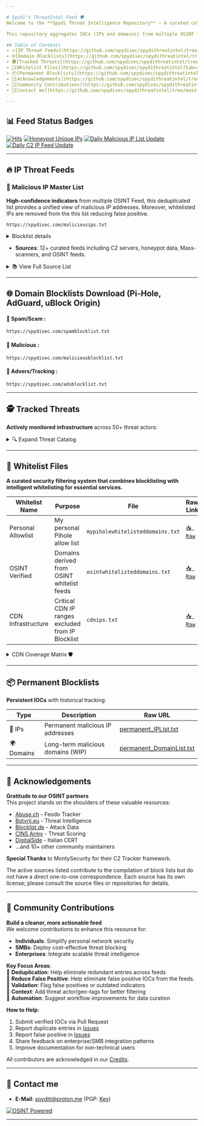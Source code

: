 ```yaml
---

# Spydi's ThreatIntel Feed 🛡️
Welcome to the **Spydi Threat Intelligence Repository** – A curated collection of security indicators derived from real-world incidents and open-source feeds.  

This repository aggregates IOCs (IPs and domains) from multiple OSINT feeds, enforces deduplication, and removes false positives to maintain **clean, actionable blocklists**. Designed for clarity and reliability, the feeds are optimized for use in personal networks, SMBs, and enterprise security systems.  

## Table of Contents
- 🔥[IP Threat Feeds](https://github.com/spydisec/spydithreatintel/tree/main?tab=readme-ov-file#-ip-threat-feeds)
- 🌐[Domain Blocklists](https://github.com/spydisec/spydithreatintel/tree/main?tab=readme-ov-file#-ip-threat-feeds)
- 🕵️[Tracked Threats](https://github.com/spydisec/spydithreatintel/tree/main?tab=readme-ov-file#%EF%B8%8F-tracked-threats)
- 📁[Whitelist Files](https://github.com/spydisec/spydithreatintel?tab=readme-ov-file#-whitelist-files)
- 📦[Permanent Blocklists](https://github.com/spydisec/spydithreatintel/tree/main?tab=readme-ov-file#-permanent-blocklists)
- 🙌[Acknowledgements](https://github.com/spydisec/spydithreatintel/tree/main?tab=readme-ov-file#-acknowledgements)
- 🤝[Community Contributions](https://github.com/spydisec/spydithreatintel/tree/main?tab=readme-ov-file#-community-contributions)
- 📡[Contact me](https://github.com/spydisec/spydithreatintel/tree/main?tab=readme-ov-file#-contact-me)

---
```


## 📊 Feed Status Badges
[![Hits](https://hits.seeyoufarm.com/api/count/incr/badge.svg?url=https%3A%2F%2Fgithub.com%2Fspydisec%2Fspydithreatintel&count_bg=%2379C83D&title_bg=%23555555&icon=&icon_color=%23E7E7E7&title=hits&edge_flat=false)](https://github.com/spydisec/spydithreatintel) [![Honeypot Unique IPs](https://github.com/spydisec/spydithreatintel/actions/workflows/honeypot_ips.yml/badge.svg)](https://github.com/spydisec/spydithreatintel/actions/workflows/honeypot_ips.yml) [![Daily Malicious IP List Update](https://github.com/spydisec/spydithreatintel/actions/workflows/updatemasterfeed.yml/badge.svg)](https://github.com/spydisec/spydithreatintel/actions/workflows/updatemasterfeed.yml) [![Daily C2 IP Feed Update](https://github.com/spydisec/spydithreatintel/actions/workflows/osintc2feed.yml/badge.svg)](https://github.com/spydisec/spydithreatintel/actions/workflows/osintc2feed.yml)

---

## 🔥 IP Threat Feeds
### 📜 Malicious IP Master List
**High-confidence indicators** from multiple OSINT Feed, this deduplicated list provides a unified view of malicious IP addresses. Moreover, whitelisted IPs are removed from the this list reducing false positive.
```
https://spydisec.com/maliciousips.txt
```
<details>
<summary>Blocklist details</summary>

| Whitelist Name          | Purpose                                                                 | File                      | Raw Link                                                                 |
|-------------------------|-------------------------------------------------------------------------|---------------------------|--------------------------------------------------------------------------|
| Master IP Blocklist     | This blocklist is not yet gone through filtering process. (Might contain FP) | `master_malicious_iplist.txt`  | [`📥 Raw`](https://raw.githubusercontent.com/spydisec/spydithreatintel/refs/heads/main/master_malicious_iplist.txt) |
| Main Blocklist          | Main blocklist, completed whitelisting process.                        | `filtered_malicious_iplist.txt`     | [`📥 Raw`](https://spydisec.com/maliciousips.txt)    |
| Whitelisted IPs         | IPs which are removed from the master IP blocklist as per filtering process.         | `removed_from_blocklist.txt`   | [`📥 Raw`](https://raw.githubusercontent.com/spydisec/spydithreatintel/refs/heads/main/removed_from_blocklist.txt)  |

</details>

- **Sources**: 12+ curated feeds including C2 servers, honeypot data, Mass-scanners, and OSINT feeds.

<details>
<summary>📚 View Full Source List</summary>

| Sources                   | Source URL                                                                 |
|---------------------------|----------------------------------------------------------------------------|
| C2 IP Feed                | [C2_iplist.txt](https://raw.githubusercontent.com/spydisec/spydithreatintel/refs/heads/main/iplist/C2IPs/osintc2feed.txt) |
| Honeypot Master list      | [honeypot_iplist.txt](https://raw.githubusercontent.com/spydisec/spydithreatintel/refs/heads/main/iplist/honeypot/honeypot_extracted_feed.txt)     |
| maltrail_scanners         | [maltrail_ips.txt](https://raw.githubusercontent.com/stamparm/maltrail/master/trails/static/mass_scanner.txt)         |
| botvrij_eu                | [botvrij_eu](https://www.botvrij.eu/data/ioclist.ip-dst.raw)                                                        |
| feodotracker              | [feodotracker](https://feodotracker.abuse.ch/downloads/ipblocklist.txt)                                                        |
| feodotracker_recommended  | [feodotracker_recommended](https://feodotracker.abuse.ch/downloads/ipblocklist_recommended.txt)                                                        |
| Blocklist_de_all          | [Blocklist_de_all](https://lists.blocklist.de/lists/all.txt)                                                        |
| ThreatView_High_Confidence| [ThreatView_High_Confidence](https://threatview.io/Downloads/IP-High-Confidence-Feed.txt)                                                        |
| IPsumLevel_7              | [IPsumLevel7](https://raw.githubusercontent.com/stamparm/ipsum/refs/heads/master/levels/7.txt)                                                        |
| CINS_Score                | [CINS_Score](https://cinsscore.com/list/ci-badguys.txt)                                                        |
| DigitalSide               | [DigitalSide](https://osint.digitalside.it/Threat-Intel/lists/latestips.txt)                                                        |
| duggytuxy                 | [duggytuxy](https://raw.githubusercontent.com/duggytuxy/malicious_ip_addresses/refs/heads/main/botnets_zombies_scanner_spam_ips.txt)                                                        |
| etnetera.cz               | [etnetera.cz](https://security.etnetera.cz/feeds/etn_aggressive.txt)                                                        |
| emergingthreats-compromised| [ET_Comp](https://rules.emergingthreats.net/blockrules/compromised-ips.txt)                                                        |
| greensnow.co              | [greensnow.co](https://blocklist.greensnow.co/greensnow.txt)                                                         |
| More coming Soon!         | [Future Updates](#)                                                        |
</details>

---

## 🌐 Domain Blocklists Download (Pi-Hole, AdGuard, uBlock Origin)
#### 🔫 Spam/Scam :
```
https://spydisec.com/spamblocklist.txt
```
#### 🎯 Malicious :
```
https://spydisec.com/maliciousblocklist.txt
```
#### 🛑 Advers/Tracking :
```
https://spydisec.com/adsblocklist.txt
```
---
## 🕵️ Tracked Threats
**Actively monitored infrastructure** across 50+ threat actors:

<details>
<summary>🔍 Expand Threat Catalog</summary>

| C2s                       | Malware                          | Botnets      |
|---------------------------|----------------------------------|--------------|
| Cobalt Strike             | AcidRain Stealer                | 7777         |
| Metasploit Framework      | Misha Stealer (AKA Grand Misha) | BlackNET     |
| Covenant                  | Patriot Stealer                 | Doxerina     |
| Mythic                    | RAXNET Bitcoin Stealer          | Scarab       |
| Brute Ratel C4            | Titan Stealer                   | 63256        |
| Posh                      | Collector Stealer               | Kaiji        |
| Sliver                    | Mystic Stealer                  | MooBot       |
| Deimos                    | Gotham Stealer                  | Mozi         |
| PANDA                     | Meduza Stealer                  |              |
| NimPlant C2               | Quasar RAT                      |              |
| Havoc C2                  | ShadowPad                       |              |
| Caldera                   | AsyncRAT                        |              |
| Empire                    | DcRat                           |              |
| Ares                      | BitRAT                          |              |
| Hak5 Cloud C2             | DarkComet Trojan                |              |
| Pantegana                 | XtremeRAT Trojan                |              |
| Supershell                | NanoCore RAT Trojan             |              |
| Poseidon C2               | Gh0st RAT Trojan                |              |
| Viper C2                  | DarkTrack RAT Trojan            |              |
| Vshell                    | njRAT Trojan                    |              |
| Villain                   | Remcos Pro RAT Trojan           |              |
| Nimplant C2               | Poison Ivy Trojan               |              |
| RedGuard C2               | Orcus RAT Trojan                |              |
| Oyster C2                 | ZeroAccess Trojan               |              |
| byob C2                   | HOOKBOT Trojan                  |              |
|                           | RisePro Stealer                 |              |
|                           | NetBus Trojan                   |              |
|                           | Bandit Stealer                  |              |
|                           | Mint Stealer                    |              |
|                           | Mekotio Trojan                  |              |
|                           | Gozi Trojan                     |              |
|                           | Atlandida Stealer               |              |
|                           | VenomRAT                        |              |
|                           | Orcus RAT                       |              |
|                           | BlackDolphin                    |              |
|                           | Artemis RAT                     |              |
|                           | Godzilla Loader                 |              |
|                           | Jinx Loader                     |              |
|                           | Netpune Loader                  |              |
|                           | SpyAgent                        |              |
|                           | SpiceRAT                        |              |
|                           | Dust RAT                        |              |
|                           | Pupy RAT                        |              |
|                           | Atomic Stealer                  |              |
|                           | Lumma Stealer                   |              |
|                           | Serpent Stealer                 |              |
|                           | Axile Stealer                   |              |
|                           | Vector Stealer                  |              |
|                           | Z3us Stealer                    |              |
|                           | Rastro Stealer                  |              |
|                           | Darkeye Stealer                 |              |
|                           | AgniStealer                     |              |
|                           | Epsilon Stealer                 |              |
|                           | Bahamut Stealer                 |              |
|                           | Unam Web Panel / SilentCryptoMiner |           |
|                           | Vidar Stealer                   |              |
|                           | Kraken RAT                      |              |
|                           | Bumblebee Loader                |              |
|                           | Viper RAT                       |              |
|                           | Spectre Stealer                 |              |
</details>

---
## 📁 Whitelist Files
**A curated security filtering system that combines blocklisting with intelligent whitelisting for essential services.**

| Whitelist Name          | Purpose                                                                 | File                      | Raw Link                                                                 |
|-------------------------|-------------------------------------------------------------------------|---------------------------|--------------------------------------------------------------------------|
| Personal Allowlist      | My personal Pihole allow list                                           | `mypiholewhitelisteddomains.txt`  | [`📥 Raw`](https://raw.githubusercontent.com/spydisec/spydithreatintel/refs/heads/main/whitelist/mypiholewhitelisteddomains.txt) |
| OSINT Verified          | Domains derived from OSINT whitelist feeds                              | `osintwhitelisteddomains.txt`     | [`📥 Raw`](https://raw.githubusercontent.com/spydisec/spydithreatintel/refs/heads/main/whitelist/osintwhitelisteddomains.txt)    |
| CDN Infrastructure      | Critical CDN IP ranges excluded from IP Blocklist                       | `cdnips.txt`   | [`📥 Raw`](https://raw.githubusercontent.com/spydisec/spydithreatintel/refs/heads/main/whitelist/cdnips.txt)  |

<details>
<summary>CDN Coverage Matrix 🛡️</summary>

| Provider       | Type         | Coverage                             |
|----------------|--------------|--------------------------------------|
| Cloudflare     | CDN IPv4/IPv6    | Global CDN                |
| Akamai         | CDN IPv4/IPv6   | Global CDN & Shield IPs              |
| Fastly         | CDN IPv4/IPv6        | Global CDN                |
| Tailscale      | DERP & Control Panel | Relay servers and control plane      |
</details>

---
## 📦 Permanent Blocklists
**Persistent IOCs** with historical tracking:

| Type       | Description                          | Raw URL                                                                     |
|------------|--------------------------------------|----------------------------------------------------------------------------|
| 📡 IPs     | Permanent malicious IP addresses     | [permanent_IPList.txt](spydisec.com/permanentMaliciousIPList.txt) |
| 🌍 Domains | Long-term malicious domains (WIP)    | [permanent_DomainList.txt](https://raw.githubusercontent.com/.../permanent_DomainList.txt) |

---

## 🙌 Acknowledgements
**Gratitude to our OSINT partners**  
This project stands on the shoulders of these valuable resources:

- [Abuse.ch](https://abuse.ch) - Feodo Tracker
- [Botvrij.eu](https://botvrij.eu) - Threat Intelligence
- [Blocklist.de](https://blocklist.de) - Attack Data
- [CINS Army](https://cinsscore.com) - Threat Scoring
- [DigitalSide](https://osint.digitalside.it) - Italian CERT
- ...and 10+ other community maintainers

**Special Thanks** to MontySecurity for their C2 Tracker framework.

The active sources listed contribute to the compilation of block lists but do not have a direct one-to-one correspondence. Each source has its own license; please consult the source files or repositories for details.

---

## 🤝 Community Contributions  
**Build a cleaner, more actionable feed**  
We welcome contributions to enhance this resource for:  
- **Individuals**: Simplify personal network security  
- **SMBs**: Deploy cost-effective threat blocking  
- **Enterprises**: Integrate scalable threat intelligence  

**Key Focus Areas**:  
🔹 **Deduplication**: Help eliminate redundant entries across feeds  
🔹 **Reduce False Positive**: Help eliminate false positive IOCs from the feeds.  
🔹 **Validation**: Flag false positives or outdated indicators  
🔹 **Context**: Add threat actor/geo-tags for better filtering  
🔹 **Automation**: Suggest workflow improvements for data curation  

**How to Help**:  
1. Submit verified IOCs via Pull Request  
2. Report duplicate entries in [Issues](https://github.com/spydisec/spydithreatintel/issues)
3. Report false positive in [Issues](https://github.com/spydisec/spydithreatintel/issues)  
4. Share feedback on enterprise/SMB integration patterns  
5. Improve documentation for non-technical users  

All contributors are acknowledged in our [Credits](https://github.com/spydisec/spydithreatintel/wiki/Contributors).  

---
## 📡 Contact me
- **E-Mail**: [spyditi@proton.me](mailto:spyditi@proton.me) (PGP: [Key](https://pastebin.com/igL3mGVb))

[![OSINT Powered](https://img.shields.io/badge/Intel-OSINT_Powered-yellow?style=for-the-badge)](#)

---
